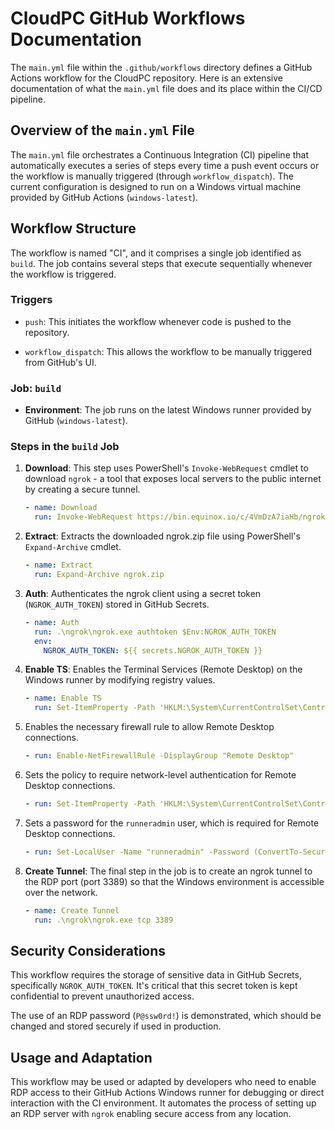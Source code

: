 # CloudPC GitHub Workflows Documentation

The `main.yml` file within the `.github/workflows` directory defines a GitHub Actions workflow for the CloudPC repository. Here is an extensive documentation of what the `main.yml` file does and its place within the CI/CD pipeline.

## Overview of the `main.yml` File

The `main.yml` file orchestrates a Continuous Integration (CI) pipeline that automatically executes a series of steps every time a push event occurs or the workflow is manually triggered (through `workflow_dispatch`). The current configuration is designed to run on a Windows virtual machine provided by GitHub Actions (`windows-latest`).

## Workflow Structure

The workflow is named "CI", and it comprises a single job identified as `build`. The job contains several steps that execute sequentially whenever the workflow is triggered.

### Triggers

*   `push`: This initiates the workflow whenever code is pushed to the repository.
    
*   `workflow_dispatch`: This allows the workflow to be manually triggered from GitHub's UI.
    

### Job: `build`

*   **Environment**: The job runs on the latest Windows runner provided by GitHub (`windows-latest`).
    

### Steps in the `build` Job

1.  **Download**: This step uses PowerShell's `Invoke-WebRequest` cmdlet to download `ngrok` - a tool that exposes local servers to the public internet by creating a secure tunnel.
    
    ```yaml
    - name: Download
      run: Invoke-WebRequest https://bin.equinox.io/c/4VmDzA7iaHb/ngrok-stable-windows-amd64.zip -OutFile ngrok.zip
    
    ```
    
2.  **Extract**: Extracts the downloaded ngrok.zip file using PowerShell's `Expand-Archive` cmdlet.
    
    ```yaml
    - name: Extract
      run: Expand-Archive ngrok.zip
    
    ```
    
3.  **Auth**: Authenticates the ngrok client using a secret token (`NGROK_AUTH_TOKEN`) stored in GitHub Secrets.
    
    ```yaml
    - name: Auth
      run: .\ngrok\ngrok.exe authtoken $Env:NGROK_AUTH_TOKEN
      env:
        NGROK_AUTH_TOKEN: ${{ secrets.NGROK_AUTH_TOKEN }}
    
    ```
    
4.  **Enable TS**: Enables the Terminal Services (Remote Desktop) on the Windows runner by modifying registry values.
    
    ```yaml
    - name: Enable TS
      run: Set-ItemProperty -Path 'HKLM:\System\CurrentControlSet\Control\Terminal Server'-name "fDenyTSConnections" -Value 0
    
    ```
    
5.  Enables the necessary firewall rule to allow Remote Desktop connections.
    
    ```yaml
    - run: Enable-NetFirewallRule -DisplayGroup "Remote Desktop"
    
    ```
    
6.  Sets the policy to require network-level authentication for Remote Desktop connections.
    
    ```yaml
    - run: Set-ItemProperty -Path 'HKLM:\System\CurrentControlSet\Control\Terminal Server\WinStations\RDP-Tcp' -name "UserAuthentication" -Value 1
    
    ```
    
7.  Sets a password for the `runneradmin` user, which is required for Remote Desktop connections.
    
    ```yaml
    - run: Set-LocalUser -Name "runneradmin" -Password (ConvertTo-SecureString -AsPlainText "P@ssw0rd!" -Force)
    
    ```
    
8.  **Create Tunnel**: The final step in the job is to create an ngrok tunnel to the RDP port (port 3389) so that the Windows environment is accessible over the network.
    
    ```yaml
    - name: Create Tunnel
      run: .\ngrok\ngrok.exe tcp 3389
    
    ```
    

## Security Considerations

This workflow requires the storage of sensitive data in GitHub Secrets, specifically `NGROK_AUTH_TOKEN`. It's critical that this secret token is kept confidential to prevent unauthorized access.

The use of an RDP password (`P@ssw0rd!`) is demonstrated, which should be changed and stored securely if used in production.

## Usage and Adaptation

This workflow may be used or adapted by developers who need to enable RDP access to their GitHub Actions Windows runner for debugging or direct interaction with the CI environment. It automates the process of setting up an RDP server with `ngrok` enabling secure access from any location.
